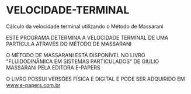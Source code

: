 # VELOCIDADE-TERMINAL
Cálculo da velocidade terminal utilizando o Método de Massarani

ESTE PROGRAMA DETERMINA A VELOCIDADE TERMINAL DE UMA PARTÍCULA ATRAVÉS DO MÉTODO DE MASSARANI

O MÉTODO DE MASSARANI ESTÁ DISPONÍVEL NO LIVRO "FLUIDODINÂMICA EM SISTEMAS PARTICULADOS" DE GIULIO MASSARANI PELA EDITORA E-PAPERS

O LIVRO POSSUI VERSÕES FÍSICA E DIGITAL E PODE SER ADQUIRIDO EM www.e-papers.com.br
